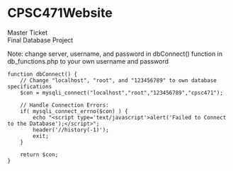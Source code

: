 # CPSC471Website
Master Ticket  
Final Database Project

Note: change server, username, and password in dbConnect() function in db_functions.php to your own username and password  

```
function dbConnect() {  
	// Change "localhost", "root", and "123456789" to own database specifications
	$con = mysqli_connect("localhost","root","123456789","cpsc471");
		
	// Handle Connection Errors:
	if( mysqli_connect_errno($con) ) {
		echo "<script type='text/javascript'>alert('Failed to Connect to the Database');</script>";
		header('//history(-1)');
		exit;
	}
		
	return $con;
}
```
